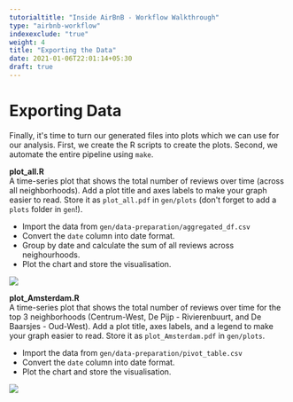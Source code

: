 ```yaml
---
tutorialtitle: "Inside AirBnB - Workflow Walkthrough"
type: "airbnb-workflow"
indexexclude: "true"
weight: 4
title: "Exporting the Data"
date: 2021-01-06T22:01:14+05:30
draft: true
---
```


# Exporting Data
Finally, it's time to turn our generated files into plots which we can use for our analysis. First, we create the R scripts to create the plots. Second, we automate the entire pipeline using `make`. 


**plot_all.R**  
A time-series plot that shows the total number of reviews over time (across all neighborhoods). Add a plot title and axes labels to make your graph easier to read. Store it as `plot_all.pdf` in `gen/plots` (don't forget to add a `plots` folder in `gen`!).

* Import the data from `gen/data-preparation/aggregated_df.csv`
* Convert the `date` column into date format.
* Group by date and calculate the sum of all reviews across neighourhoods.
* Plot the chart and store the visualisation.

![](../images/plot_all.png)

**plot_Amsterdam.R**  
A time-series plot that shows the total number of reviews over time for the top 3 neighborhoods (Centrum-West, De Pijp - Rivierenbuurt, and De Baarsjes - Oud-West). Add a plot title, axes labels, and a legend to make your graph easier to read. Store it as `plot_Amsterdam.pdf` in `gen/plots`.

* Import the data from `gen/data-preparation/pivot_table.csv`
* Convert the `date` column into date format.
* Plot the chart and store the visualisation.

![](../images/plot_Amsterdam.png)
